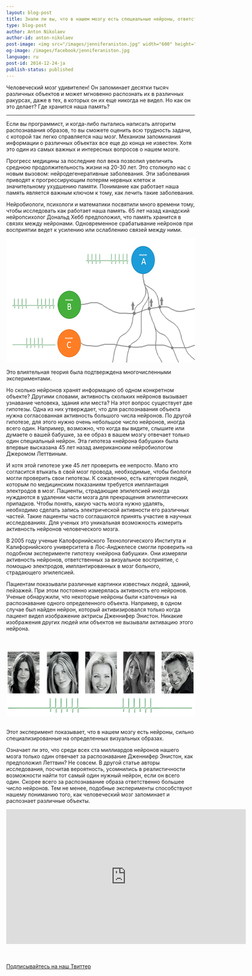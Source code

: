 ```yaml
---
layout: blog-post
title: Знали ли вы, что в нашем мозгу есть специальные нейроны, ответственные за узнавание Дженнифер Энистон?
type: blog-post
author: Anton Nikolaev
author-id: anton-nikolaev
post-image: <img src="/images/jenniferaniston.jpg" width="600" height="318" alt="Нейрон Дженнифер Энистон">
og-image: /images/facebook/jenniferaniston.jpg
language: ru
post-id: 2014-12-24-ja
publish-status: published
---
```

Человеческий мозг удивителен! Он запоминает десятки тысяч различных объектов и может мгновенно распознать их в различных ракурсах, даже в тех, в которых он их еще никогда не видел. Но как он это делает? Где хранится наша память?
<!-- more -->

---

Если вы программист, и когда-либо пытались написать алгоритм распознавания образов, то вы сможете оценить всю трудность задачи, с которой так легко справляется наш мозг. Механизм запоминания информации о различных объектах все еще до конца не известен. Хотя это один из самых важных и интересных вопросов о нашем мозге.

Прогресс медицины за последние пол века позволил увеличить среднюю продолжительность жизни на 20-30 лет. Это столкнуло нас с новым вызовом: нейродегенеративные заболевания. Эти заболевания приводят к прогрессирующим потерям нервных клеток и значительному ухудшению памяти. Понимание как работает наша память является важным ключом к тому, как лечить такие заболевания. 


Нейробиологи, психологи и математики посвятили много времени тому, чтобы исследовать как работает наша память. 65 лет назад канадский нейропсихолог  Дональд Хебб предположил, что память хранится в связях между нейронами. Одновременное срабатывание нейронов при восприятии ведет к усилению или ослаблению связей между ними.

<img src="/images/neuronprinciple.png" width="600" height="332" alt="Усиление связей">

Это влиятельная теория была подтверждена многочисленными экспериментами. 

Но сколько нейронов хранят информацию об одном конкретном объекте? Другими словами, активность скольких нейронов вызывает узнавание человека, здания или места? На этот вопрос существует две гипотезы. Одна из них утверждает, что для распознавания объекта нужна согласованная активность большого числа нейронов. По другой гипотезе, для этого нужно очень небольшое число нейронов, иногда всего один. Например, возможно, что когда вы видите, слышите или думаете о вашей бабушке, за ее образ в вашем мозгу отвечает только один специальный нейрон. Эта гипотеза «нейрона бабушки» была впервые высказана 45 лет назад американским нейробиологом Джеромом Леттвиным.

И хотя этой гипотезе уже 45 лет проверить ее непросто. Мало кто согласится втыкать в свой мозг провода, необходимые, чтобы биологи могли проверить свои гипотезы. К сожалению, есть категория людей, которым по медицинским показаниям требуется имплантация электродов в мозг. Пациенты, страдающие эпилепсией иногда нуждаются в удалении части мозга для прекращения эпилептических припадков. Чтобы понять, какую часть мозга нужно удалять, необходимо сделать запись электрической активности его различных частей. Такие пациенты часто соглашаются принять участие в научных исследованиях.  Для ученых это уникальная возможность измерить активность нейронов человеческого мозга. 

В 2005 году ученые Калофорнийского Технологического Института и Калифорнийского университета в Лос-Анджелесе смогли проверить на подобном эксперименте гипотезу «нейрона бабушки». Они измеряли активность нейронов, ответственных за визуальное восприятие, с помощью электродов, имплантированных в мозг больного, страдающего эпилепсией. 

Пациентам показывали различные картинки известных людей, зданий, пейзажей. При этом постоянно измерялась активность его нейронов. Ученые обнаружили, что некоторые нейроны были «заточены» на распознавание одного определенного объекта. Например, в одном случае был найден нейрон, который активизировался только когда пациент видел изображение актрисы Дженнифер Энистон. Никакие изображения других людей или объектов не вызывали активацию этого нейрона. 

<br><br>
<img src="/images/neuronreaction.jpg" width="600" height="177" alt="Сигнал в эксперименте">
<br><br>

Этот эксперимент показывает, что в нашем мозгу есть нейроны, сильно специализированные на определенных визуальных образах. 

Означает ли это, что среди всех ста миллиардов нейронов нашего мозга только один отвечает за распознавание Дженнифер Энистон,  как предположил Леттвин? Не совсем. В другой статье авторы исследования, посчитав вероятность, усомнились в реалистичности возможности найти тот самый один нужный нейрон, если он всего один. Скорее всего за распознавание образа ответственно большее число нейронов. Тем не менее, подобные эксперименты способствуют нашему пониманию того, как человеческий мозг запоминает и распознает различные объекты.

<iframe width="640" height="360" src="http://www.youtube.com/embed/dBHFxAWC8I0?rel=0" frameborder="0" allowfullscreen></iframe>
<br><br>

<br/>

<!-- Begin Twitter follow -->
<a href="https://twitter.com/MelScienceRU" class="twitter-follow-button" data-show-count="false" data-lang="ru" data-size="large">Подписывайтесь на наш Твиттер</a>
<script>!function(d,s,id){var js,fjs=d.getElementsByTagName(s)[0],p=/^http:/.test(d.location)?'http':'https';if(!d.getElementById(id)){js=d.createElement(s);js.id=id;js.src=p+'://platform.twitter.com/widgets.js';fjs.parentNode.insertBefore(js,fjs);}}(document, 'script', 'twitter-wjs');</script>
<!-- End Twitter follow -->
